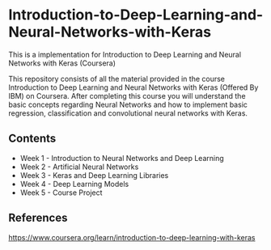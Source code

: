 # Introduction-to-Deep-Learning-and-Neural-Networks-with-Keras
This is a implementation for Introduction to Deep Learning and Neural Networks with Keras (Coursera)

This repository consists of all the material provided in the course Introduction to Deep Learning and Neural Networks with Keras (Offered By IBM) on Coursera. After completing this course you will understand the basic concepts regarding Neural Networks and how to implement basic regression, classification and convolutional neural networks with Keras.
## Contents
<ul>
<li>	Week 1 - Introduction to Neural Networks and Deep Learning </li>
<li>	Week 2 - Artificial Neural Networks </li>
<li>	Week 3 - Keras and Deep Learning Libraries</li>
<li>	Week 4 - Deep Learning Models</li>
<li>	Week 5 - Course Project</li>
 </ul>

## References
https://www.coursera.org/learn/introduction-to-deep-learning-with-keras
